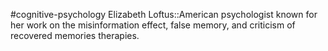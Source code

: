 #cognitive-psychology 
Elizabeth Loftus::American psychologist known for her work on the misinformation effect, false memory, and criticism of recovered memories therapies.
<!--SR:!2024-04-09,1,190-->